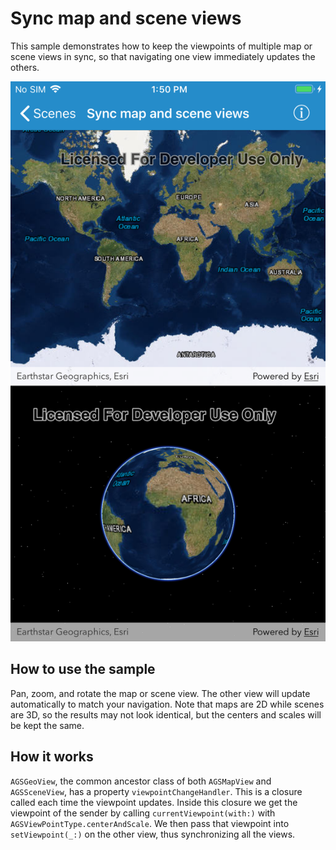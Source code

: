# Sync map and scene views

This sample demonstrates how to keep the viewpoints of multiple map or
scene views in sync, so that navigating one view immediately updates the
others.

![](image1.png)

## How to use the sample

Pan, zoom, and rotate the map or scene view. The other view will update
automatically to match your navigation. Note that maps are 2D while
scenes are 3D, so the results may not look identical, but the centers
and scales will be kept the same.

## How it works

`AGSGeoView`, the common ancestor class of both `AGSMapView` and
`AGSSceneView`, has a property `viewpointChangeHandler`. This is a
closure called each time the viewpoint updates. Inside this closure we
get the viewpoint of the sender by calling `currentViewpoint(with:)`
with `AGSViewPointType.centerAndScale`. We then pass that viewpoint into
`setViewpoint(_:)` on the other view, thus synchronizing all the views.
